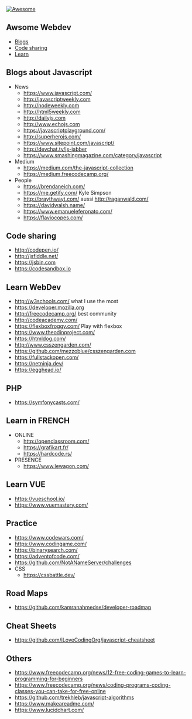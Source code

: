 [![Awesome](https://cdn.rawgit.com/sindresorhus/awesome/d7305f38d29fed78fa85652e3a63e154dd8e8829/media/badge.svg)](https://github.com/sindresorhus/awesome)

Awsome Webdev
---

* [Blogs](#Blogs)
* [Code sharing](#code-sharing)
* [Learn](#learn)

Blogs about Javascript
----
- News
  - https://www.javascript.com/
  - http://javascriptweekly.com
  - http://nodeweekly.com
  - http://html5weekly.com
  - http://dailyjs.com
  - http://www.echojs.com
  - https://javascriptplayground.com/
  - http://superherojs.com/
  - https://www.sitepoint.com/javascript/
  - http://devchat.tv/js-jabber  
  - https://www.smashingmagazine.com/category/javascript
- Medium
  - https://medium.com/the-javascript-collection
  - https://medium.freecodecamp.org/
- People
  - https://brendaneich.com/
  - https://me.getify.com/ Kyle Simpson
  - http://braythwayt.com/ aussi http://raganwald.com/
  - https://davidwalsh.name/
  - https://www.emanueleferonato.com/
  - https://flaviocopes.com/
  
Code sharing
----
- http://codepen.io/
- http://jsfiddle.net/
- https://jsbin.com
- https://codesandbox.io

Learn WebDev
----
- http://w3schools.com/ what I use the most
- https://developer.mozilla.org
- http://freecodecamp.org/ best community
- http://codeacademy.com/
- https://flexboxfroggy.com/ Play with flexbox
- https://www.theodinproject.com/
- https://htmldog.com/
- http://www.csszengarden.com/
- https://github.com/mezzoblue/csszengarden.com
- https://fullstackopen.com/
- https://netninja.dev/
- https://egghead.io/

PHP
---
- https://symfonycasts.com/

Learn in FRENCH
---

- ONLINE
  - http://openclassroom.com/
  - https://grafikart.fr/
  - https://hardcode.rs/
- PRESENCE
  - https://www.lewagon.com/
  
Learn VUE
---
- https://vueschool.io/
- https://www.vuemastery.com/

Practice
----
- https://www.codewars.com/
- https://www.codingame.com/
- https://binarysearch.com/
- https://adventofcode.com/
- https://github.com/NotANameServer/challenges
- CSS
  - https://cssbattle.dev/

Road Maps
----
- https://github.com/kamranahmedse/developer-roadmap

Cheat Sheets
----
- https://github.com/iLoveCodingOrg/javascript-cheatsheet

Others
----
- https://www.freecodecamp.org/news/12-free-coding-games-to-learn-programming-for-beginners
- https://www.freecodecamp.org/news/coding-programs-coding-classes-you-can-take-for-free-online
- https://github.com/trekhleb/javascript-algorithms
- https://www.makeareadme.com/
- https://www.lucidchart.com/

